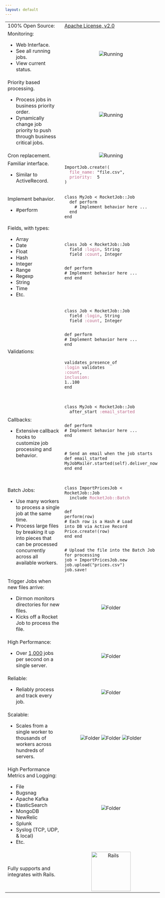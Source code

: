 ```yaml
---
layout: default
---
```


<table border="0" width="100%">
  <tr>
    <td>100% Open Source:</td>
    <td><a href="http://www.apache.org/licenses/LICENSE-2.0">Apache License, v2.0</a></td>
  </tr>
  <tr>
    <td>
      Monitoring:
      <ul>
        <li>Web Interface.</li>
        <li>See all running jobs.</li>
        <li>View current status.</li>
      </ul>
    </td>
    <td align="center" width="60%"><img src="images/rjmc_running.png" alt="Running"></td>
  </tr>
  <tr>
    <td>
      Priority based processing.
      <ul>
        <li>Process jobs in business priority order.</li>
        <li>Dynamically change job priority to push through business critical jobs.</li>
      </ul>
    </td>
    <td align="center"><img src="images/rjmc_queued.png" alt="Running"></td>
  </tr>
  <tr>
    <td>
      Cron replacement.
    </td>
    <td align="center"><img src="images/rjmc_scheduled.png" alt="Running"></td>
  </tr>
  <tr>
    <td>
      Familiar interface.
      <ul>
        <li>Similar to ActiveRecord.</li>
      </ul>
    </td>
    <td>
<div class="highlighter-rouge"><pre class="highlight"><code><span class="no">ImportJob</span><span class="p">.</span><span class="nf">create!</span><span class="p">(</span>
  <span class="ss">file_name: </span><span class="s1">"file.csv"</span><span class="p">,</span>
  <span class="ss">priority:  </span><span class="mi">5</span>
<span class="p">)</span>
</code></pre>
</div>
    </td>
  </tr>
  <tr>
    <td>
      Implement behavior.
      <ul>
        <li>#perform</li>
      </ul>
    </td>
    <td>
<div class="highlighter-rouge"><pre class="highlight"><code><span class="k">class</span> <span class="nc">MyJob</span> <span class="o">&lt;</span> <span class="no">RocketJob</span><span class="o">::</span><span class="no">Job</span>
  <span class="k">def</span> <span class="nf">perform</span>
    <span class="c1"># Implement behavior here ...</span>
  <span class="k">end</span>
<span class="k">end</span>
</code></pre>
</div>
    </td>
  </tr>
  <tr>
    <td>
      Fields, with types:
      <ul>
        <li>Array</li>
        <li>Date</li>
        <li>Float</li>
        <li>Hash</li>
        <li>Integer</li>
        <li>Range</li>
        <li>Regexp</li>
        <li>String</li>
        <li>Time</li>
        <li>Etc.</li>
      </ul>
    </td>
    <td>
<div class="highlighter-rouge"><pre class="highlight"><code><span class="k">class</span> <span class="nc">Job</span> <span class="o">&lt;</span> <span class="no">RocketJob</span><span class="o">::</span><span class="no">Job</span>
  <span class="n">field</span> <span class="ss">:login</span><span class="p">,</span> <span class="no">String</span>
  <span class="n">field</span> <span class="ss">:count</span><span class="p">,</span> <span class="no">Integer</span>
  
  <span class="k">def</span> <span class="nf">perform</span>
    <span class="c1"># Implement behavior here ...</span>
  <span class="k">end</span>
<span class="k">end</span>
</code></pre>
</div>
    </td>
  </tr>
  <tr>
    <td>
      Validations:
    </td>
    <td>
<div class="highlighter-rouge"><pre class="highlight"><code><span class="k">class</span> <span class="nc">Job</span> <span class="o">&lt;</span> <span class="no">RocketJob</span><span class="o">::</span><span class="no">Job</span>
  <span class="n">field</span> <span class="ss">:login</span><span class="p">,</span> <span class="no">String</span>
  <span class="n">field</span> <span class="ss">:count</span><span class="p">,</span> <span class="no">Integer</span>

  <span class="k">def</span> <span class="nf">perform</span>
    <span class="c1"># Implement behavior here ...</span>
  <span class="k">end</span>
  
  <span class="n">validates_presence_of</span> <span class="ss">:login</span>
  <span class="n">validates</span> <span class="ss">:count</span><span class="p">,</span> <span class="ss">inclusion: </span><span class="mi">1</span><span class="p">.</span><span class="nf">.</span><span class="mi">100</span>
<span class="k">end</span>
</code></pre>
</div>
    </td>
  </tr>
  <tr>
    <td>
      Callbacks:
      <ul>
        <li>Extensive callback hooks to customize job processing and behavior.</li>
      </ul>
    </td>
    <td>
<div class="highlighter-rouge"><pre class="highlight"><code><span class="k">class</span> <span class="nc">MyJob</span> <span class="o">&lt;</span> <span class="no">RocketJob</span><span class="o">::</span><span class="no">Job</span>
  <span class="n">after_start</span> <span class="ss">:email_started</span>

  <span class="k">def</span> <span class="nf">perform</span>
    <span class="c1"># Implement behavior here ...</span>
  <span class="k">end</span>

  <span class="c1"># Send an email when the job starts</span>
  <span class="k">def</span> <span class="nf">email_started</span>
    <span class="no">MyJobMailer</span><span class="p">.</span><span class="nf">started</span><span class="p">(</span><span class="nb">self</span><span class="p">).</span><span class="nf">deliver_now</span>
  <span class="k">end</span>
<span class="k">end</span>
</code></pre>
</div>
    </td>
  </tr>
  <tr>
    <td>
      Batch Jobs:
      <ul>
        <li>Use many workers to process a single job at the same time.</li>
        <li>Process large files by breaking it up into pieces that can be processed concurrently across all available workers.</li>
      </ul>
    </td>
    <td>
<div class="highlighter-rouge"><pre class="highlight"><code><span class="k">class</span> <span class="nc">ImportPricesJob</span> <span class="o">&lt;</span> <span class="no">RocketJob</span><span class="o">::</span><span class="no">Job</span>
  <span class="n">include</span> <span class="ss">RocketJob::Batch </span>
  
  <span class="k">def</span> <span class="nf">perform</span>(<span class="nb">row</span>)
    <span class="c1"># Each row is a Hash</span>
    <span class="c1"># Load into DB via Active Record</span>
    <span class="no">Price</span><span class="p">.</span><span class="nf">create!</span><span class="p">(</span><span class="nb">row</span><span class="p">)</span>
  <span class="k">end</span>
<span class="k">end</span>
</code></pre>
</div>
<div class="highlighter-rouge"><pre class="highlight"><code><span class="c1"># Upload the file into the Batch Job for processing</span>
job = <span class="nc">ImportPricesJob</span>.new
job.<span class="nf">upload</span>(<span class="s1">"prices.csv"</span>)
job.<span class="nf">save!</span>
</code></pre>
</div>
    </td>
  </tr>
  <tr>
    <td>
      Trigger Jobs when new files arrive:
      <ul>
        <li>Dirmon monitors directories for new files.</li>
        <li>Kicks off a Rocket Job to process the file.</li>
      </ul>
    </td>
    <td align="center"><img src="images/fa-folder-open-128.png" alt="Folder"></td>
  </tr>
  <tr>
    <td>
      High Performance:
      <ul>
        <li>Over <a href="rj_performance.html">1,000</a> jobs per second on a single server.</li>
      </ul>
    </td>
    <td align="center"><img src="images/fa-alarm-clock.png" alt="Folder"></td>
  </tr>
  <tr>
    <td>
      Reliable:
      <ul>
        <li>Reliably process and track every job.</li>
      </ul>
    </td>
    <td align="center"><img src="images/fa-chain.png" alt="Folder"></td>
  </tr>
  <tr>
    <td>
      Scalable:
      <ul>
        <li>Scales from a single worker to thousands of workers across hundreds of servers.</li>
      </ul>
    </td>
    <td align="center"><img src="images/fa-server.png" alt="Folder"> <img src="images/fa-server.png" alt="Folder"> <img src="images/fa-server.png" alt="Folder"></td>
  </tr>
  <tr>
    <td>
      High Performance Metrics and Logging:
      <ul>
        <li>File</li>
        <li>Bugsnag</li>
        <li>Apache Kafka</li>
        <li>ElasticSearch</li>
        <li>MongoDB</li>
        <li>NewRelic</li>
        <li>Splunk</li>
        <li>Syslog (TCP, UDP, & local)</li>
        <li>Etc.</li>
      </ul>
    </td>
    <td align="center"><img src="images/fa-server.png" alt="Folder"></td>
  </tr>
  <tr>
    <td>
      Fully supports and integrates with Rails.
    </td>
    <td align="center"><img src="images/rails-logo.svg" height="128" alt="Rails"></td>
  </tr>
</table>

[0]: http://rocketjob.io
[1]: mission_control.html
[2]: http://rocketjob.github.io/semantic_logger
[3]: http://mongodb.org
[4]: dirmon.html
